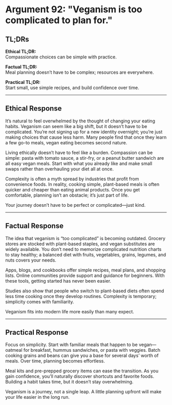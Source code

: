 <!-- type: Convenience & Lifestyle -->

# Argument 92: "Veganism is too complicated to plan for."

## TL;DRs

**Ethical TL;DR:**  
Compassionate choices can be simple with practice.

**Factual TL;DR:**  
Meal planning doesn’t have to be complex; resources are everywhere.

**Practical TL;DR:**  
Start small, use simple recipes, and build confidence over time.

---

## Ethical Response

It’s natural to feel overwhelmed by the thought of changing your eating habits. Veganism can seem like a big shift, but it doesn’t have to be complicated. You’re not signing up for a new identity overnight; you’re just making choices that cause less harm. Many people find that once they learn a few go-to meals, vegan eating becomes second nature.

Living ethically doesn’t have to feel like a burden. Compassion can be simple: pasta with tomato sauce, a stir-fry, or a peanut butter sandwich are all easy vegan meals. Start with what you already like and make small swaps rather than overhauling your diet all at once.

Complexity is often a myth spread by industries that profit from convenience foods. In reality, cooking simple, plant-based meals is often quicker and cheaper than eating animal products. Once you get comfortable, planning isn’t an obstacle; it’s just part of life.

Your journey doesn’t have to be perfect or complicated—just kind.

---

## Factual Response

The idea that veganism is “too complicated” is becoming outdated. Grocery stores are stocked with plant-based staples, and vegan substitutes are widely available. You don’t need to memorize complicated nutrition charts to stay healthy; a balanced diet with fruits, vegetables, grains, legumes, and nuts covers your needs.

Apps, blogs, and cookbooks offer simple recipes, meal plans, and shopping lists. Online communities provide support and guidance for beginners. With these tools, getting started has never been easier.

Studies also show that people who switch to plant-based diets often spend less time cooking once they develop routines. Complexity is temporary; simplicity comes with familiarity.

Veganism fits into modern life more easily than many expect.

---

## Practical Response

Focus on simplicity. Start with familiar meals that happen to be vegan—oatmeal for breakfast, hummus sandwiches, or pasta with veggies. Batch cooking grains and beans can give you a base for several days’ worth of meals. Over time, planning becomes effortless.

Meal kits and pre-prepped grocery items can ease the transition. As you gain confidence, you’ll naturally discover shortcuts and favorite foods. Building a habit takes time, but it doesn’t stay overwhelming.

Veganism is a journey, not a single leap. A little planning upfront will make your life easier in the long run.
